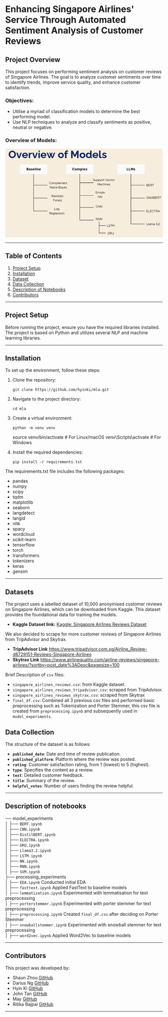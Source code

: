 # Enhancing Singapore Airlines' Service Through Automated Sentiment Analysis of Customer Reviews

## Project Overview

This project focuses on performing sentiment analysis on customer reviews of Singapore Airlines. The goal is to analyze customer sentiments over time to identify trends, improve service quality, and enhance customer satisfaction.

### Objectives:

- Utilise a myriad of classification models to determine the best performing model.
- Use NLP techniques to analyze and classify sentiments as positive, neutral or negative.

### Overview of Models:

![Models](overview.png)

---

## Table of Contents

1. [Project Setup](#project-setup)
2. [Installation](#installation)
3. [Dataset](#dataset)
4. [Data Collection](#data-collection)
5. [Description of Notebooks](#description-of-notebooks)
6. [Contributors](#contributors)

---

## Project Setup

Before running the project, ensure you have the required libraries installed. The project is based on Python and utilizes several NLP and machine learning libraries.

---

## Installation

To set up the environment, follow these steps:

1.  Clone the repository:

        git clone https://github.com/hyinki/mla.git

2.  Navigate to the project directory:

        cd mla

3.  Create a virtual environment:

        python -m venv venv

    source venv/bin/activate # For Linux/macOS
    venv\Scripts\activate # For Windows

4.  Install the required dependencies:

        pip install -r requirements.txt

The requirements.txt file includes the following packages:

- pandas
- numpy
- scipy
- tqdm
- matplotlib
- seaborn
- langdetect
- langid
- nltk
- spacy
- wordcloud
- scikit-learn
- tensorflow
- torch
- transformers
- tokenizers
- keras
- gensim

---

## Datasets

The project uses a labelled dataset of 10,000 anonymised customer reviews on Singapore Airlines, which can be downloaded from Kaggle. This dataset provides the foundational data for training the models.

- **Kaggle Dataset link:** [Kaggle: Singapore Airlines Reviews Dataset](https://www.kaggle.com/datasets/kanchana1990/singapore-airlines-reviews)

We also decided to scrape for more customer reviews of Singapore Airlines from TripAdvisor and Skytrax.

- **TripAdvisor Link** https://www.tripadvisor.com.sg/Airline_Review-d8729151-Reviews-Singapore-Airlines
- **Skytrax Link** https://www.airlinequality.com/airline-reviews/singapore-airlines/?sortby=post_date%3ADesc&pagesize=100

Brief Description of `csv` files:

- `singapore_airlines_reviews.csv`: from Kaggle dataset.
- `singapore_airlines_reviews_tripadvisor.csv`: scraped from TripAdvisor.
- `singapore_airlines_reviews_skytrax.csv`: scraped from Skytrax
- `final_df.csv`: Combined all 3 previous csv files and performed basic preprocessing such as Tokenization and Porter Stemmer, this csv file is created from `preprocessing.ipynb` and subsequently used in `model_experiments`.

## Data Collection

The structure of the dataset is as follows:

- **`published_date`**: Date and time of review publication.
- **`published_platform`**: Platform where the review was posted.
- **`rating`**: Customer satisfaction rating, from 1 (lowest) to 5 (highest).
- **`type`**: Specifies the content as a review.
- **`text`**: Detailed customer feedback.
- **`title`**: Summary of the review.
- **`helpful_votes`**: Number of users finding the review helpful.

---

## Description of notebooks

── model_experiments<br>
│ ├── `BERT.ipynb` <br>
│ ├── `CNN.ipynb`<br>
│ ├── `DistilBERT.ipynb`<br>
│ ├── `ELECTRA.ipynb`<br>
│ ├── `GRU.ipynb`<br>
│ ├── `Llama3.2.ipynb`<br>
│ ├── `LSTM.ipynb`<br>
│ ├── `NN.ipynb`<br>
│ ├── `RNN.ipynb`<br>
│ ├── `SVM.ipynb`<br>
├── processing_experiments<br>
│ ├── `EDA.ipynb` Conducted initial EDA<br>
│ ├── `fasttext.ipynb` Applied FastText to baseline models<br>
│ ├── `lemmatization.ipynb` Experimented with lemmatisation for text preprocessing<br>
│ ├── `porterstemmer.ipynb` Experimented with porter stemmer for text preprocessing<br>
│ ├── `preprocessing.ipynb` Created `final_df.csv` after deciding on Porter Stemmer<br>
│ ├── `snowballstemmer.ipynb` Experimented with snowball stemmer for text preprocessing<br>
│ ├── `word2vec.ipynb` Applied Word2Vec to baseline models<br>

---

## Contributors

This project was developed by:

- Shaun Zhou
  [GitHub](https://github.com/shaunzzhou)
- Darius Ng
  [GitHub](https://github.com/dariusnggg)
- Hyin Ki
  [GitHub](https://github.com/hyinki)
- John Tan
  [GitHub](https://github.com/JohnErnestTan)
- May
  [GitHub](https://github.com/May-mnaung)
- Ritika Bajpai
  [GitHub](https://github.com/ritikabaj)

---
